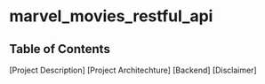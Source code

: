 # marvel_movies_restful_api

## Table of Contents
[Project Description]
[Project Architechture]
[Backend]
[Disclaimer]
